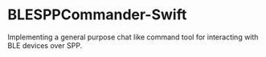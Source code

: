 # BLESPPCommander-Swift
Implementing a general purpose chat like command tool for interacting with BLE devices over SPP.

